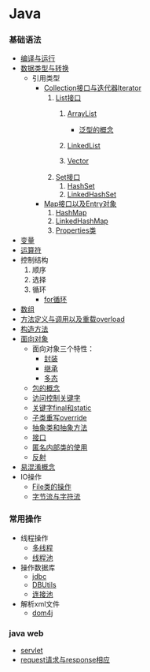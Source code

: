 # Java
### 基础语法
 * [编译与运行](basic/compileAndRun.md)
 * [数据类型与转换](basic/dataType.md)
   * 引用类型
      * [Collection接口与迭代器Iterator](basic/Collection/collection.md)
         1. [List接口](basic/Collection/List/list.md)
             1. [ArrayList](basic/Collection/List/ArrayList.md)
                  * [泛型的概念](basic/generics.md)

             2. [LinkedList](basic/Collection/List/LinkedList.md)
             3.  [Vector](basic/Collection/List/vector.md)
         2. [Set接口](basic/Collection/Set/Set.md)
             1. [HashSet](basic/Collection/Set/HashSet.md)
             2. [LinkedHashSet](basic/Collection/Set/LinkedHashSet.md)
      * [Map接口以及Entry对象](basic/Map/map.md)
         1. [HashMap](basic/Map/HashMap.md)
         2. [LinkedHashMap](basic/Map/LinkedHashMap.md)
         3. [Properties类](basic/Map/Properties.md)
 * [变量](basic/variable.md)
 * [运算符](basic/operator.md)
 * 控制结构
     1. 顺序
     2. 选择
     3. 循环
          * [for循环](basic/for.md)
 * [数组](basic/array.md)
 * [方法定义与调用以及重载overload](basic/method.md)
 * [构造方法](basic/constructor.md)
 * [面向对象](basic/object-oriented.md)
   * 面向对象三个特性：
     * [封装](basic/enclosure.md)
     * [继承](basic/inheritance.md)
     * [多态](basic/polymorphism.md)
   * [包的概念](basic/package.md)
   * [访问控制关键字](basic/AccessCtrlKeyWords.md)
   * [关键字final和static](basic/finalNStatic.md)
   * [子类重写override](basic/override.md)
   * [抽象类和抽象方法](basic/abstractClass.md)
   * [接口](basic/interface.md)
   * [匿名内部类的使用](basic/anonymousObject.md)
   * [反射](basic/reflection.md)
 * [易混淆概念](basic/remember.md)
 * IO操作
   * [File类的操作](basic/IO/File.md)
   * [字节流与字符流](basic/IO/ByteStreamNCharacterFlow.md)
### 常用操作
 * 线程操作
   * [多线程](basic/thread/thread.md)
   * [线程池](basic/thread/threadPool.md)
 * 操作数据库
   * [jdbc](basic/dbc/jdbc.md)
   * [DBUtils](basic/dbc/DBUtils.md)
   * [连接池](basic/dbc/connectionPool.md)
 * 解析xml文件
   * [dom4j](application/xml/dom4j.md)
### java web
   * [servlet](javaweb/servlet.md)
   * [request请求与response相应](javaweb/requestNresponse/requestNresponse.md)
